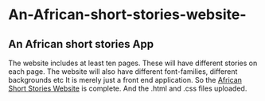 # An-African-short-stories-website-
## An **African short stories** App


The website includes at least ten pages.
These will have different stories on each page.
The website will also have different font-families, different backgrounds etc
It is merely just a front end application.
So the [African Short Stories Website](http://african-short-stories-yvonne.bitballoon.com/) is complete.
And the .html and .css files uploaded.
